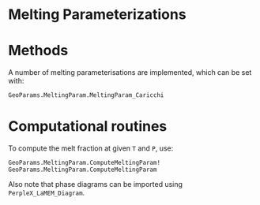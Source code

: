 # Melting Parameterizations

# Methods
A number of melting parameterisations are implemented, which can be set with:

```@docs
GeoParams.MeltingParam.MeltingParam_Caricchi
```
# Computational routines
To compute the melt fraction at given `T` and `P`, use:
```@docs
GeoParams.MeltingParam.ComputeMeltingParam!
GeoParams.MeltingParam.ComputeMeltingParam
```

Also note that phase diagrams can be imported using `PerpleX_LaMEM_Diagram`.

